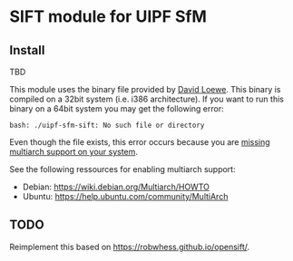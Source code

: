 SIFT module for UIPF SfM
========================


Install
-------


TBD


This module uses the binary file provided by [David Loewe](http://www.cs.ubc.ca/~lowe/keypoints/). This binary is compiled on a 32bit system (i.e. i386 architecture). If you want to run this binary on a 64bit system you may get the following error:

    bash: ./uipf-sfm-sift: No such file or directory

Even though the file exists, this error occurs because you are [missing multiarch support on your system](http://askubuntu.com/a/133460).

See the following ressources for enabling multiarch support:

- Debian: https://wiki.debian.org/Multiarch/HOWTO
- Ubuntu: https://help.ubuntu.com/community/MultiArch
    


TODO
----

Reimplement this based on <https://robwhess.github.io/opensift/>.
